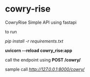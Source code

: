 # cowry-rise
CowryRise Simple API using fastapi


to run

*pip install -r requirements.txt*

**uvicorn --reload cowry_rise:app**

call the endpoint using  **POST /cowry/**

sample call *http://127.0.0.1:8000/cowry/*

